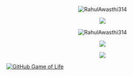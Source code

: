 <p align="center">
<img src="https://github-readme-stats.vercel.app/api?username=RahulAwasthi314&show_icons=true&theme=dark&layout=compact" alt="RahulAwasthi314" />
</p>
<p align="center">
<img src="https://github-readme-streak-stats.herokuapp.com/?user=rahulawasthi314&theme=dark&layout=compact"  />
</p>
<p align="center">
<img src="https://github-readme-stats.vercel.app/api/top-langs/?username=RahulAwasthi314&theme=dark&layout=compact" alt="RahulAwasthi314" />
</p>
<p align="center">
<img src="https://activity-graph.herokuapp.com/graph?username=rahulawasthi314&theme=dracula">
</p>
<p align="center">
  <img align="center" src="https://readme-jokes.vercel.app/api?theme=dark">
 </p> 

[![GitHub Game of Life](https://github4life.herokuapp.com/rahulawasthi314.gif?z=6)](https://github4life.herokuapp.com/rahulawasthi314)
